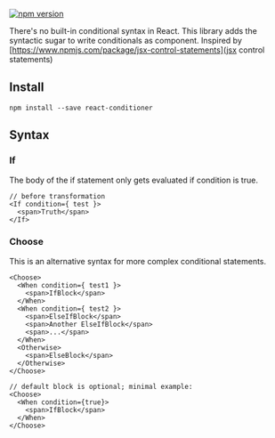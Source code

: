 [![npm version](https://img.shields.io/npm/v/react-conditioner.svg?style=flat-square)](https://www.npmjs.com/package/react-conditioner)

There's no built-in conditional syntax in React. This library adds the syntactic sugar to write conditionals as component.
Inspired by [https://www.npmjs.com/package/jsx-control-statements](jsx control statements)

## Install
```
npm install --save react-conditioner
```

## Syntax

### If
The body of the if statement only gets evaluated if condition is true.
```
// before transformation 
<If condition={ test }>
  <span>Truth</span>
</If>
```

### Choose
This is an alternative syntax for more complex conditional statements.
```
<Choose>
  <When condition={ test1 }>
    <span>IfBlock</span>
  </When>
  <When condition={ test2 }>
    <span>ElseIfBlock</span>
    <span>Another ElseIfBlock</span>
    <span>...</span>
  </When>
  <Otherwise>
    <span>ElseBlock</span>
  </Otherwise>
</Choose>
 
// default block is optional; minimal example: 
<Choose>
  <When condition={true}>
    <span>IfBlock</span>
  </When>
</Choose>
```